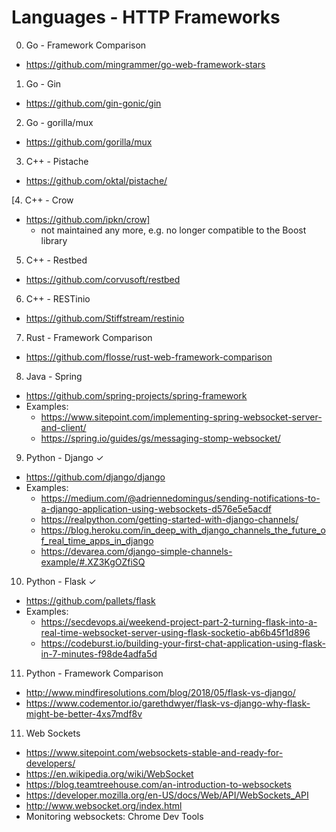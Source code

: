 Languages - HTTP Frameworks
===========================

0. Go - Framework Comparison
* https://github.com/mingrammer/go-web-framework-stars

1. Go - Gin
* https://github.com/gin-gonic/gin

2. Go - gorilla/mux
* https://github.com/gorilla/mux

3. C++ - Pistache
* https://github.com/oktal/pistache/

[4. C++ - Crow
* https://github.com/ipkn/crow]
	* not maintained any more, e.g. no longer compatible to the Boost library


5. C++ - Restbed 
* https://github.com/corvusoft/restbed

6. C++ - RESTinio
* https://github.com/Stiffstream/restinio

7. Rust - Framework Comparison
* https://github.com/flosse/rust-web-framework-comparison

8. Java - Spring
* https://github.com/spring-projects/spring-framework
* Examples: 
	* https://www.sitepoint.com/implementing-spring-websocket-server-and-client/
	* https://spring.io/guides/gs/messaging-stomp-websocket/

9. Python - Django ✓
* https://github.com/django/django
* Examples: 
	* https://medium.com/@adriennedomingus/sending-notifications-to-a-django-application-using-websockets-d576e5e5acdf
	* https://realpython.com/getting-started-with-django-channels/
	* https://blog.heroku.com/in_deep_with_django_channels_the_future_of_real_time_apps_in_django
	* https://devarea.com/django-simple-channels-example/#.XZ3KgOZfiSQ 

10. Python - Flask ✓
* https://github.com/pallets/flask
* Examples: 
	* https://secdevops.ai/weekend-project-part-2-turning-flask-into-a-real-time-websocket-server-using-flask-socketio-ab6b45f1d896
	* https://codeburst.io/building-your-first-chat-application-using-flask-in-7-minutes-f98de4adfa5d

11. Python - Framework Comparison
* http://www.mindfiresolutions.com/blog/2018/05/flask-vs-django/
* https://www.codementor.io/garethdwyer/flask-vs-django-why-flask-might-be-better-4xs7mdf8v

11. Web Sockets 
* https://www.sitepoint.com/websockets-stable-and-ready-for-developers/
* https://en.wikipedia.org/wiki/WebSocket
* https://blog.teamtreehouse.com/an-introduction-to-websockets
* https://developer.mozilla.org/en-US/docs/Web/API/WebSockets_API
* http://www.websocket.org/index.html
* Monitoring websockets: Chrome Dev Tools
